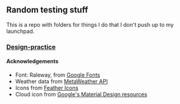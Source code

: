 ## Random testing stuff

This is a repo with folders for things I do that I don't push up to my launchpad.

### [Design-practice](/design-practice/)

#### Acknowledgements
   * Font: Raleway, from [Google Fonts](https://fonts.google.com/)
   * Weather data from [MetaWeather API](https://metaweather.com/)
   * Icons from [Feather Icons](https://feathericons.com/)
   * Cloud icon from [Google's Material Design resources](https://material.io/resources/icons/)